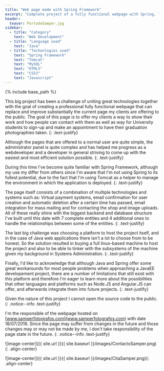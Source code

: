 ```yaml
---
title: "Web page made with Spring Framework"
excerpt: "Complete project of a fully functional webpage with Spring, Tomcat and MySQL."
header:
  teaser: PortadaSamper.jpg
sidebar:
  - title: "Category"
    text: "Web Development"
  - title: "Language used"
    text: "Java"
  - title: "Techonlogies used"
    text: "Spring Framework"
    text: "Tomcat"
    text: "MySQL"
    text: "HTML5"
    text: "CSS3"
    text: "Javascript"
---
```


{% include base_path %}

This big project has been a challenge of uniting great technologies together with the goal of creating a professional fully functional webpage that can replace and improve substantially the current page my clients are offering to the public. The goal of this page is to offer my clients a way to show their work and how people can contact with them as well as way for University students to sign-up and make an appointment to have their graduation photographies taken.
{: .text-justify}

Although the pages that are offered to a normal user are quite simple, the administrator panel is quite complex and has helped me progress as a webdeveloper and a developer in general striving to come up with the easiest and most efficient solution possible.
{: .text-justify}

During this time I've become quite familiar with Spring Framework, although my use my differ from others since I'm aware that I'm not using Spring to its fullest potential, due to the fact that I'm using Tomcat as a helper to manage the environment in which the application is deployed.
{: .text-justify}

The page itself consists of a combination of multiple technologies and systems such as: Virtual payment systems, email confirmation for user creation and automatic deletion after a certain time has passed, email integration for mass mailing and for contacting the shop and image uploads. All of these really shine with the biggest backend and database structure I've built until this date with 7 complete entities and 4 additional ones to handle the relationships between some of the entities.
{: .text-justify}

The last big challenge was choosing a platform to host the project itself, and in the case of Java web applications there isn't a lot to choose from to be honest. So the solution resulted in buying a full linux-based machine to host the project and also to be able to tinker with the subsystems of the machine given my background in Systems Administration.
{: .text-justify}

Finally, I'd like to acknowledge that although Java and Spring offer some great workarounds for most people problems when approaching a JavaEE developement project, there are a number of limitations that still exist with this platform and therefore I'm eager to learn more about the possibilities that other languages and platforms such as Node.JS and Angular.JS can offer, and afterwards integrate them into future projects.
{: .text-justify}

Given the nature of this project I cannot open the source code to the public.
{: .notice--info .text-justify} 

I'm the responsible of the webpage hosted on [www.samperfotografos.com](www.samperfotografos.com) with date 18/07/2016. Since the page may suffer from changes in the future and those changes may or may not be made by me, I don't take responsibility of the page state in the future.
{: .notice--info .text-justify} 

![image-center]({{ site.url }}{{ site.baseurl }}/images/ContactoSamper.png){: .align-center}

![image-center]({{ site.url }}{{ site.baseurl }}/images/CitaSamper.png){: .align-center}

